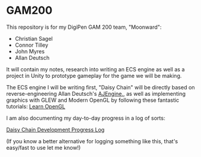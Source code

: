 # GAM200

This repository is for my DigiPen GAM 200 team, "Moonward":
- Christian Sagel
- Connor Tilley
- John Myres
- Allan Deutsch

It will contain my notes, research into writing an ECS engine as well as a project in Unity to prototype gameplay for the game we will be making.

The ECS engine I will be writing first, "Daisy Chain" will be directly based on reverse-engineering Allan Deutsch's [AJEngine.](https://github.com/Masstronaut/aljeengine), as well as implementing graphics with GLEW and Modern OpenGL by following these fantastic tutorials: [Learn OpenGL](http://learnopengl.com/)

I am also documenting my day-to-day progress in a log of sorts:

[Daisy Chain Development Progress Log](https://docs.google.com/spreadsheets/d/1owN00AVVGzIan5TGH_BJrXHaZ0YIHjNjQBijRDP-hFw/edit?usp=sharing)

(If you know a better alternative for logging something like this, that's easy/fast to use let me know!)

